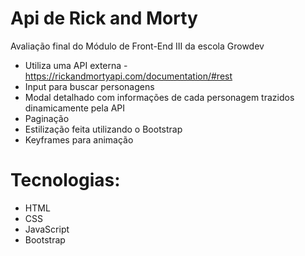 # Api de Rick and Morty

Avaliação final do Módulo de Front-End III da escola Growdev

- Utiliza uma API externa - https://rickandmortyapi.com/documentation/#rest
- Input para buscar personagens
- Modal detalhado com informações de cada personagem trazidos dinamicamente pela API
- Paginação
- Estilização feita utilizando o Bootstrap
- Keyframes para animação

# Tecnologias:

- HTML
- CSS
- JavaScript
- Bootstrap